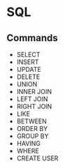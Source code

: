 # SQL
##  Commands
- SELECT
- INSERT
- UPDATE
- DELETE
- UNION 
- INNER JOIN 
- LEFT JOIN 
- RIGHT JOIN
- LIKE
- BETWEEN
- ORDER BY
- GROUP BY 
- HAVING
- WHERE
- CREATE USER
